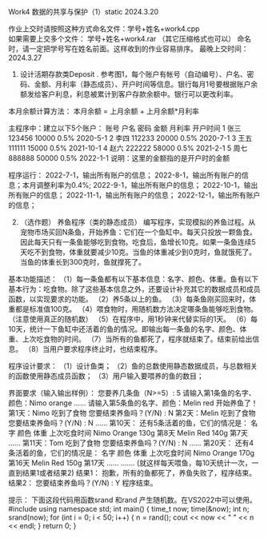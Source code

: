 Work4   数据的共享与保护（1）static
2024.3.20

作业上交时请按照这种方式命名文件：学号+姓名+work4.cpp  
如果需要上交多个文件： 学号+姓名+work4.rar （其它压缩格式也可以）
命名时，请一定把学号写在姓名前面。这样收到的作业容易排序。
最晚上交时间： 2024.3.27

1.  设计活期存款类Deposit . 参考图1，每个账户有帐号（自动编号）、户名、密码、金额、月利率（静态成员）、开户时间等信息。银行每月1号要根据账户余额发给客户利息，利息被累计到客户存款余额中。银行可以更改利率。

本月余额计算方法：	本月余额 = 上月余额 + 上月余额*月利率 
 
主程序中：建立以下5个账户：
账号	户名 	密码   	金额   月利率  开户时间
1		张三 	123456  10000  0.5% 	2020-5-1
2		李四 	112233  20000  0.5% 	2020-7-1
3		王五 	111111  15000  0.5% 	2021-10-1
4		赵六 	222222  58000  0.5% 	2021-2-1
5		周七	888888  50000  0.5% 	2022-1-1
说明：这里的金额指的是开户时的金额

程序运行：
2022-7-1，输出所有账户的信息；
2022-8-1，输出所有账户的信息；本月调整利率为0.4%;
2022-9-1，输出所有账户的信息；
2022-10-1，输出所有账户的信息；
2022-11-1，输出所有账户的信息；
2022-12-1，输出所有账户的信息；

2. （选作题）
养鱼程序（类的静态成员）
编写程序，实现模拟的养鱼过程。从宠物市场买回N条鱼，开始养鱼：它们在一个鱼缸中。每天只投放一颗鱼食。因此每天只有一条鱼能够吃到食物。吃食后，鱼增长10克。如果一条鱼连续5天吃不到食物，体重就要减少10克。当鱼的体重减少到0克时，鱼就饿死了。当鱼的体重长到300克时，鱼就撑死了。

基本功能描述：
（1）每一条鱼都有以下基本信息：名字、颜色、体重。鱼有以下基本行为：吃食物。除了这些基本信息之外，还要设计补充其它的数据成员和成员函数，以实现要求的功能。
（2）养5条以上的鱼。
（3）每条鱼刚买回来时，体重都是标准值100克。
（4）喂食物时，用随机数方法决定哪条鱼能够吃到食物。（注意使用真正的随机数）
（5）在程序中，用1秒钟来代替实际的1天。
（6）每10天，统计一下鱼缸中还活着的鱼的情况。即输出每一条鱼的名字、颜色、体重、上次吃食物的时间。
（7）当所有的鱼都死了，程序就结束了。结束前给出信息。
（8）当用户要求程序终止时，也结束程序。

程序设计要求：
（1）设计鱼类；
（2）鱼的总数使用静态数据成员，与总数相关的函数使用静态成员函数；
（3）用户输入要喂养的鱼的数目；

界面要求（输入输出样例）：
您要养几条鱼（N>=5）: 5
请输入第1条鱼的名字、颜色：Nimo orange
……
请输入第5条鱼的名字、颜色：Melin red
开始养鱼了！
第1天：Nimo 吃到了食物
您要结束养鱼吗？(Y/N) : N
第2天：Melin 吃到了食物
您要结束养鱼吗？(Y/N) : N
……
第10天：
还有5条活着的鱼，它们的情况是：
名字		颜色		体重		上次吃食时间
Nimo		Orange		130g			第8天
Melin 		Red			140g			第7天
……
第11天：Tom 吃到了食物
您要结束养鱼吗？(Y/N) : N
……
第20天：
还有4条活着的鱼，它们的情况是：
名字		颜色		体重		上次吃食时间
Nimo		Orange		170g			第16天
Melin 		Red			150g			第17天
……
…….
(就这样每天喂鱼，每10天统计一次，一直到结果1或者结果2)
结果1：
抱歉，所有的鱼都死了，养鱼失败了，程序结束。
结果2：
您要结束养鱼吗？(Y/N) : Y
程序结束。

提示：
下面这段代码用函数srand 和rand 产生随机数。在VS2022中可以使用。
#include <iostream>
using namespace std;
int main()
{   time_t now;
    time(&now);
int n;
srand(now);
    for (int i = 0; i < 50; i++)
    {   n = rand();
        cout << now << " " << n << endl;
    }
    return 0;
}

